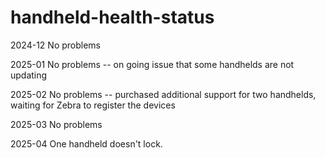 # handheld-health-status

2024-12 No problems

2025-01 No problems -- on going issue that some handhelds are not updating

2025-02 No problems -- purchased additional support for two handhelds, waiting for Zebra to register the devices

2025-03 No problems

2025-04 One handheld doesn't lock.
